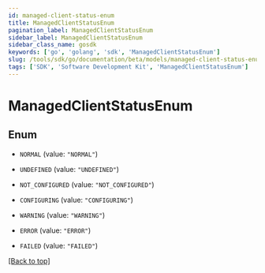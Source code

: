 ```yaml
---
id: managed-client-status-enum
title: ManagedClientStatusEnum
pagination_label: ManagedClientStatusEnum
sidebar_label: ManagedClientStatusEnum
sidebar_class_name: gosdk
keywords: ['go', 'golang', 'sdk', 'ManagedClientStatusEnum'] 
slug: /tools/sdk/go/documentation/beta/models/managed-client-status-enum
tags: ['SDK', 'Software Development Kit', 'ManagedClientStatusEnum']
---
```


# ManagedClientStatusEnum

## Enum


* `NORMAL` (value: `"NORMAL"`)

* `UNDEFINED` (value: `"UNDEFINED"`)

* `NOT_CONFIGURED` (value: `"NOT_CONFIGURED"`)

* `CONFIGURING` (value: `"CONFIGURING"`)

* `WARNING` (value: `"WARNING"`)

* `ERROR` (value: `"ERROR"`)

* `FAILED` (value: `"FAILED"`)


[[Back to top]](#) 


